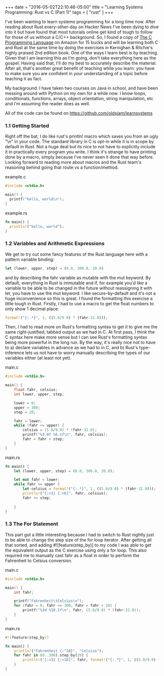 +++
date = "2016-05-02T22:10:46-05:00"
title = "Learning Systems Programming: Rust vs C (Part 1)"
tags = [ "rust" ]
+++

I've been wanting to learn systems programming for a long time now. After reading about Rust every-other-day on Hacker News I've been dying to dive into it but have found that most tutorials online get kind of tough to follow for those of us without a C/C++ background. So, I found a copy of [The C Programming Language](http://www.amazon.com/Programming-Language-Brian-W-Kernighan/dp/0131103628) on Amazon for 15 bucks and will be learning both C and Rust at the same time by doing the exercises in Kernighan & Ritchie's highly praised 2nd edition book. One of the ways I learn best is by teaching. Given that I am learning this as I'm going, don't take everything here as the gospel. Having said that, I'll do my best to accurately describe the material. After all, that's another great benefit of teaching while you learn: you have to make sure you are confident in your understanding of a topic before teaching it as fact.

My background: I have taken two courses on Java in school, and have been messing around with Python on my own for a while now. I know loops, conditionals, functions, arrays, object orientation, string manipulation, etc and I'm assuming the reader does as well.

All of the code can be found on https://github.com/oldsjam/learnsystems



### 1.1 Getting Started

Right off the bat, I do like rust's println! macro which saves you from an ugly "\n" in your code. The standard library in C is opt-in while it is in scope by default in Rust. Not a huge deal but its nice to not have to explicitly include it in practically every program you write. I think it's strange to have printing done by a macro, simply because I've never seen it done that way before. Looking forward to reading more about macros and the Rust team's reasoning behind going that route vs a function/method.

example.c
```c
#include <stdio.h>

main() {
  printf("hello, world\n");
}
```

example.rs
```rust
fn main() {
  println!("hello, world");
}
```

### 1.2 Variables and Arithmetic Expressions

We get to try out some fancy features of the Rust language here with a pattern variable binding:
```rust
let (lower, upper, step) = (0.0, 300.0, 20.0)
```
and by describing the fahr variable as mutable with the mut keyword. By default, everything in Rust is immutable and if, for example you'd like a variable to be able to be changed in the future without reassigning it with let, you have to use the mut keyword. I like secure-by-default and it's not a huge inconvenience so this is great. I found the formatting this exercise a little tough in Rust. Firstly, I had to use a macro to get the float numbers to only show 1 decimal place:
```rust
format!("{:.*}", 1, ((5.0/9.0) * (fahr-32.0)));
```
Then, I had to read more on Rust's formatting syntax to get it to give me the same right-justified, tabbed output as we had in C. At first pass, I think the C syntax here make more sense but I can see Rust's formatting syntax being more powerful in the long run. By the way, it's really nice not to have to a) declare variables in advance as we had to in C, and b) Rust's type-inference lets us not have to worry manually describing the types of our variables either (at least not yet).

main.c
```c
#include <stdio.h>

main() {
	float fahr, celsius;
	int lower, upper, step;

	lower = 0;
	upper = 300;
	step = 20;

	fahr = lower;
	while (fahr <= upper) {
		celsius = (5.0/9.0) * (fahr-32.0);
		printf("%3.0f %6.1f\n", fahr, celsius);
		fahr = fahr + step;
	}
}
```

main.rs
```rust
fn main() {
	let (lower, upper, step) = (0.0, 300.0, 20.0);

	let mut fahr = lower;
	while fahr <= upper {
		let celsius = format!("{:.*}", 1, ((5.0/9.0) * (fahr-32.0)));
		println!("{:>3} {:>6}", fahr, celsius);
		fahr += step;
		
	}
}
```
### 1.3 The For Statement

This part got a little interesting because I had to switch to Rust nightly just to be able to change the step size of the for loop iterator. After getting all that sorted, and adding #![feature(step_by)] to my code I was able to get the equivalent output as the C exercise using only a for loop. This also required me to manually cast fahr as a float in order to perform the Fahrenheit to Celsius conversion.

main.c
```c
#include <stdio.h>

main() {
	int fahr;

	printf("Fahrenheit\tCelsius\n");
	for (fahr = 0; fahr <= 300; fahr = fahr + 20) {
		printf("%3d %18.1f\n", fahr, (5.0/9.0) * (fahr-32.0));
	}
}
```

main.rs
```rust
#![feature(step_by)]

fn main() {
	println!("Fahrenheit {:^18}", "Celsius");
	for fahr in (0..300).step_by(20) {
		println!("{:>3} {:>18}", fahr, format!("{:.*}", 1, ((5.0/9.0) * (fahr as f64-32.0))));
	}
}
```